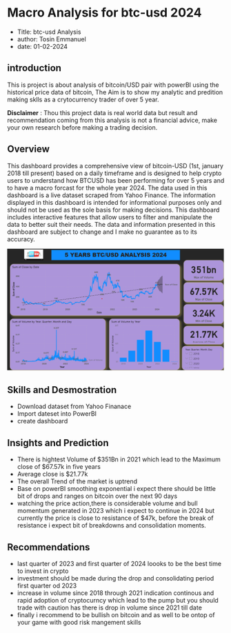# Macro Analysis for btc-usd 2024

- Title: btc-usd Analysis
- author: Tosin Emmanuel
- date: 01-02-2024
  
## introduction
This is project is about analysis of bitcoin/USD pair with powerBI using the historical price data of bitcoin, The Aim is to show my analytic and predition making sklls as a crytocurrency trader of over 5 year.

**Disclaimer** : Thou this project data is real world data but result and recommendation coming from this analysis is not a financial advice, make your own research before making a trading decision.

## Overview

This dashboard provides a comprehensive view of bitcoin-USD (1st, january 2018 till present) based on a daily timeframe and is designed to help crypto users to understand how BTCUSD has been performing for over 5 years and to have a macro forcast for the whole year 2024. The data used in this dashboard is a live dataset scraped from Yahoo Finance. The information displayed in this dashboard is intended for informational purposes only and should not be used as the sole basis for making decisions. This dashboard includes interactive features that allow users to filter and manipulate the data to better suit their needs. The data and information presented in this dashboard are subject to change and I make no guarantee as to its accuracy.

![image](https://github.com/AdebayoTosin/btc-usd-Analysis/blob/main/btcusd%20analysis2.png)

## Skills and  Desmostration

- Download dataset from Yahoo Finanace
- Import dateset into PowerBI
- create dashboard

## Insights and Prediction

- There is hightest Volume of $351Bn in 2021 which lead to the Maximum close of $67.57k in five years
- Average close is $21.77k
- The overall Trend of the market is uptrend
- Base on powerBI smoothing exponential i expect there should be little bit of drops and ranges on bitcoin over the next 90 days
- watching the price action,there is considerable volume and bull momentum generated in 2023 which i expect to continue in 2024 but currently the price is close to resistance of $47k, before the break of resistance i expect bit of breakdowns and consolidation moments.

## Recommendations

-  last quarter of 2023 and first quarter of 2024 loooks to be the best time to invest in crypto
-  investment should be made during the drop and consolidating period first quarter od 2023
-  increase in volume since 2018 through 2021 indication continous and rapid adoption of cryptocurncy which lead to the pump but you should trade with caution has there is drop in volume since 2021 till date
-  finally i recommend to be bullish on bitcoin and as well to be ontop of your game with good risk mangement skills
